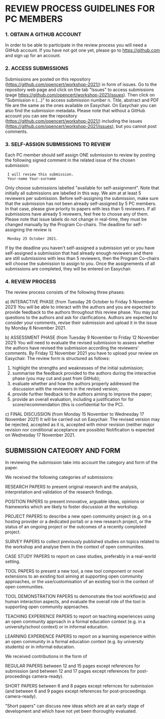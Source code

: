 # REVIEW PROCESS GUIDELINES FOR PC MEMBERS

### 1. OBTAIN A GITHUB ACCOUNT
In order to be able to participate in the review process you will need a GitHub account.
If you have not got one yet, please go to https://github.com and sign up for an account.


### 2. ACCESS SUBMISSIONS
Submissions are posted on this repository (https://github.com/opencert/workshop-2021/) in form of issues.
Go to the repository web page and click on the tab "Issues" to access submissions
(page https://github.com/opencert/workshop-2021/issues).
Then click on "Submission n (...)" to access submission number n. Title, abstract and PDF file are the same
as the ones available on Easychair. On Easychair you can also find the submission metadata.
Please note that without a GitHub account you can see the repository (https://github.com/opencert/workshop-2021/)
including the issues (https://github.com/opencert/workshop-2021/issues), but you cannot post comments.


### 3. SELF-ASSIGN SUBMISSIONS TO REVIEW
Each PC member should self assign ONE submission to review by posting the following signed comment in the related issue
of the chosen submission:

     I will review this submission.
     Your-name Your-surname
     
Only choose submissions labelled "available for self-assignment". Note that initially all submissions are labelled in this way.
We aim at at least 5 reviewers per submission. Before self-assigning the submission, make sure that the submission has
not been already self-assigned by 5 PC members. In that case, please give priority to papers with less than 5 reviewers.
If all submissions have already 5 revewers, feel free to choose any of them.
Please note that issue labels do not change in real-time, they must be changed manually by the Program Co-chairs.
The deadline for self-assigning the review is

     Monday 25 October 2021.

If by the deadline you haven't self-assigned a submission yet or you have self-assigned a submission that had already
enough reviewers and there are still submissions with less than 5 reviewers, then the Program Co-chairs will choose the
submission to assign to you.
Once the assignements of all submissions are completed, they will be entered on Easychair.


### 4. REVIEW PROCESS
The review process consists of the following three phases:

a) INTERACTIVE PHASE (from Tuesday 26 October to Friday 5 November 2021)
   You will be able to interact with the authors and you are expected to provide feedback to the authors throughout
   this review phase. You may put questions to the authors and ask for clarifications.
   Authors are expected to consider your comments, revise their submission and upload it in the issue by Monday 8 November 2021.
   
b) ASSESSMENT PHASE (from Tuesday 9 November to Friday 12 November 2021)
   You will need to evaluate the revised submission to assess whether the authors have revised the submission according
   the reviewers' comments. By Friday 12 November 2021 you have to upload your review on Easychair.
   The review form is structured as follows:
   1. highlight the strengths and weaknesses of the initial submission;
   1. summarise the feedback provided to the authors during the interactive phase (you may cut and past from GitHub);
   1. evaluate whether and how the authors properly addressed the discussion with the reviewers in the revised version;
   1. provide further feedback to the authors aiming to improve the paper;
   1. provide an overall evaluation, including a justification for for score/recommendation
       (this is confidential for the PC).

c) FINAL DISCUSSION (from Monday 15 November to Wednesday 17 November 2021)
   It will be carried out on Easychair. The revised version may be rejected, accepted as it is, accepted with minor
   revision (neither major revision nor conditional acceptance are possible)
   Notification is expected on Wednesday 17 November 2021.
   

## SUBMISSION CATEGORY AND FORM

In reviewing the submission take into account the category and form of the paper.

We received the following categories of submissions:

RESEARCH PAPERS to present original research and the analysis, interpretation and validation of the
research findings.

POSITION PAPERS to present innovative, arguable ideas, opinions or frameworks which are likely
to foster discussion at the workshop.

PROJECT PAPERS to describe a new open community project (e.g. on a hosting provider or a dedicated portal)
or a new research project, or the status of an ongoing project or the outcomes of a recently completed project.

SURVEY PAPERS to collect previously published studies on topics related to the workshop and analyse them
in the context of open communities.

CASE STUDY PAPERS to report on case studies, preferably in a real-world setting.

TOOL PAPERS to present a new tool, a new tool component or novel extensions to an existing tool aiming at supporting open community approaches, or the use/customisation of an existing tool in the context of open communities.

TOOL DEMONSTRATION PAPERS to demonstrate the tool workflow(s) and human interaction aspects, and evaluate the overall role of the tool in supporting open community approaches.

TEACHING EXPERIENCE PAPERS to report on teaching experiences using an open community approach in a formal education context (e.g. in a university/school context) or in informal education.

LEARNING EXPERIENCE PAPERS to report on a learning experience within an open community
in a formal education context (e.g. by university students) or in informal education.

We received contributions in the form of

REGULAR PAPERS between 12 and 15 pages except references for submission (and between 12 and 17 pages except references for post-proceedings camera-ready).

SHORT PAPERS between 6 and 8 pages except refernces for submission (and between 6 and 9 pages except references for post-proceedings camera-ready).

"Short papers" can discuss new ideas which are at an early stage of development and which have not yet been
thoroughly evaluated.



